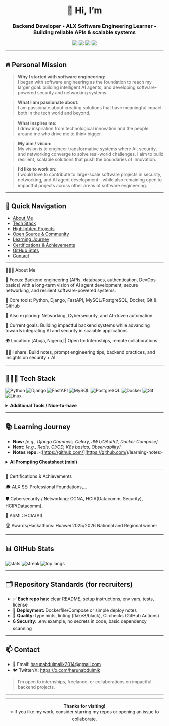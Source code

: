 <div align="center">

# 👋 Hi, I’m <YOUR NAME>

### Backend Developer • ALX Software Engineering Learner • Building reliable APIs & scalable systems

<a href="https://github.com/nuraddeen2014"><img src="https://img.shields.io/badge/GitHub-Profile-black?logo=github" /></a> <a href="mailto:<harunabdulmalik2014@gmail.com>"><img src="https://img.shields.io/badge/Email-Connect-blue?logo=gmail" /></a> <a href="https://x.com/harunabdulmlk"><img src="https://img.shields.io/badge/Twitter(X)-x.com/harunabdulmlk-1DA1F2?logo=x" /></a> <a href="https://alxafrica.com/"><img src="https://img.shields.io/badge/ALX-SE%20Learner-red" /></a>

</div>

---
## 🔥 Personal Mission
> **Why I started with software engineering:**  
I began with software engineering as the foundation to reach my larger goal: building intelligent AI agents, and developing software-powered security and networking systems.  

> **What I am passionate about:**  
I am passionate about creating solutions that have meaningful impact both in the tech world and beyond.  

> **What inspires me:**  
I draw inspiration from technological innovation and the people around me who drive me to think bigger.  

> **My aim / vision:**  
My vision is to engineer transformative systems where AI, security, and networking converge to solve real-world challenges. I aim to build resilient, scalable solutions that push the boundaries of innovation.  

> **I’d like to work on:**  
I would love to contribute to large-scale software projects in security, networking, and AI agent development—while also remaining open to impactful projects across other areas of software engineering.  




---

## 🧭 Quick Navigation

* [About Me](#-about-me)
* [Tech Stack](#-tech-stack)
* [Highlighted Projects](#-highlighted-projects)
* [Open Source & Community](#-open-source--community)
* [Learning Journey](#-learning-journey)
* [Certifications & Achievements](#-certifications--achievements)
* [GitHub Stats](#-github-stats)
* [Contact](#-contact)

---

🙋🏽‍♂️ About Me

💼 Focus: Backend engineering (APIs, databases, authentication, DevOps basics) with a long-term vision of AI agent development, secure networking, and resilient software-powered systems.

🧰 Core tools: Python, Django, FastAPI, MySQL/PostgreSQL, Docker, Git & GitHub

🔐 Also exploring: Networking, Cybersecurity, and AI-driven automation

🎯 Current goals: Building impactful backend systems while advancing towards integrating AI and security in scalable applications

🌍 Location: [Abuja, Nigeria] | Open to: Internships, remote collaborations

✍🏽 I share: Build notes, prompt engineering tips, backend practices, and insights on security + AI

---

## 🧑🏽‍💻 Tech Stack

<p>
  <!-- Programming Languages -->
  <img alt="Python" src="https://img.shields.io/badge/Python-3776AB?logo=python&logoColor=white" />
  <img alt="Django" src="https://img.shields.io/badge/Django-092E20?logo=django&logoColor=white" />
  <img alt="FastAPI" src="https://img.shields.io/badge/FastAPI-009688?logo=fastapi&logoColor=white" />
  <img alt="MySQL" src="https://img.shields.io/badge/MySQL-4479A1?logo=mysql&logoColor=white" />
  <img alt="PostgreSQL" src="https://img.shields.io/badge/PostgreSQL-4169E1?logo=postgresql&logoColor=white" />
  <img alt="Docker" src="https://img.shields.io/badge/Docker-2496ED?logo=docker&logoColor=white" />
  <img alt="Git" src="https://img.shields.io/badge/Git-F05032?logo=git&logoColor=white" />
  <img alt="Linux" src="https://img.shields.io/badge/Linux-FCC624?logo=linux&logoColor=black" />
</p>

<details>
<summary><b>Additional Tools / Nice-to-have</b></summary>

* **Queues/Cache:** Redis, Celery
* **Cloud:** AWS/GCP/Azure (free tier), Render/Fly.io/Vercel
* **Testing:** Pytest, Coverage, Postman
* **Monitoring:** Prometheus, Grafana, Sentry
* **Security:** OWASP Top 10 basics, AuthN/AuthZ, JWT/OAuth2

</details>

---


## 📚 Learning Journey

* **Now:** *\[e.g., Django Channels, Celery, JWT/OAuth2, Docker Compose]*
* **Next:** *\[e.g., Redis, CI/CD, K8s basics, Observability]*
* **Notes repo:** <[https://github.com/](https://github.com/)<you>/learning-notes>

<details>
<summary><b>AI Prompting Cheatsheet (mini)</b></summary>

* Be specific & provide context
* Break tasks into steps
* Ask for examples & edge cases
* Review & refine the response

</details>

---

🏅 Certifications & Achievements

🎓 ALX SE: Professional Foundations,...

🛡️ Cybersecurity / Networking: CCNA, HCIA(Datacomm, Security), HCIP(Datacomm),

🧠 AI/ML: HCIA(AI)

🏆 Awards/Hackathons: Huawei 2025/2026 National and Regional winner

---

## 📊 GitHub Stats

<p>
  <img src="https://github-readme-stats.vercel.app/api?username=nuraddeen2014&show_icons=true" alt="stats" />
  <img src="https://github-readme-streak-stats.herokuapp.com/?user=nuraddeen2014" alt="streak" />
  <img src="https://github-readme-stats.vercel.app/api/top-langs/?username=nuraddeen2014&layout=compact" alt="top langs" />
</p>


---

## 🗂️ Repository Standards (for recruiters)

* ✅ **Each repo has:** clear README, setup instructions, env vars, tests, license
* 🚀 **Deployment:** Dockerfile/Compose or simple deploy notes
* 🧪 **Quality:** type hints, linting (flake8/black), CI checks (GitHub Actions)
* 🔒 **Security:** .env.example, no secrets in code, basic dependency scanning


---

## 📫 Contact
- 📧 Email: harunabdulmalik2014@gmail.com
- 🐦 Twitter/X: <https://x.com/harunabdulmlk>  

> I’m open to internships, freelance, or collaborations on impactful backend projects.

---



---

<div align="center">

**Thanks for visiting!**  
⭐ If you like my work, consider starring my repos or opening an issue to collaborate.

</div>

```
